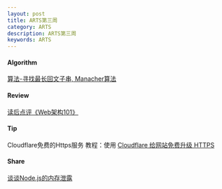 ```yaml
---
layout: post
title: ARTS第三周
category: ARTS 
description: ARTS第三周
keywords: ARTS
---
```

  
#### Algorithm
[算法-寻找最长回文子串, Manacher算法](/algorithm/2019/04/07/algorithm-leetcode5.html)
  
#### Review
[读后点评《Web架构101》](/review/2019/04/09/review-web-architecture.html)
  
#### Tip
Cloudflare免费的Https服务 教程：使用 [Cloudflare 给网站免费升级 HTTPS](https://cloud.tencent.com/developer/news/260776)
  
#### Share
[谈谈Node.js的内存泄露](/share/2019/04/13/share-nodejs-memory.html)
